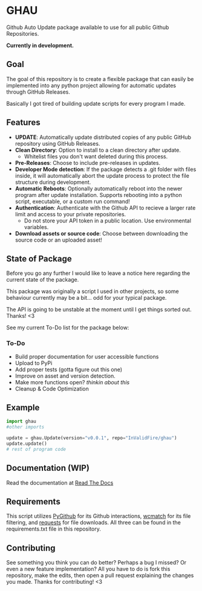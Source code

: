 # GHAU
Github Auto Update package available to use for all public Github Repositories. 

**Currently in development.**

## Goal
The goal of this repository is to create a flexible package that can easily be implemented into any python project allowing for automatic updates through GitHub Releases. 

Basically I got tired of building update scripts for every program I made.
## Features
- **UPDATE**: Automatically update distributed copies of any public GitHub repository using GitHub Releases.
- **Clean Directory**: Option to install to a clean directory after update.
	- Whitelist files you don't want deleted during this process.
- **Pre-Releases**: Choose to include pre-releases in updates.
- **Developer Mode detection**: If the package detects a .git folder with files inside, it will automatically abort the update process to protect the file structure during development.
- **Automatic Reboots**: Optionally automatically reboot into the newer program after update installation. Supports rebooting into a python script, executable, or a custom run command!
- **Authentication**: Authenticate with the Github API to recieve a larger rate limit and access to your private repositories.
  - Do not store your API token in a public location. Use environmental variables.
- **Download assets or source code**: Choose between downloading the source code or an uploaded asset!
## State of Package
Before you go any further I would like to leave a notice here regarding the current state of the package.

This package was originally a script I used in other projects, so some behaviour currently may be a bit... odd for your typical package.

The API is going to be unstable at the moment until I get things sorted out. Thanks! <3

See my current To-Do list for the package below:
### To-Do
- Build proper documentation for user accessible functions
- Upload to PyPi
- Add proper tests (gotta figure out this one)
- Improve on asset and version detection.
- Make more functions open? *thinkin about this*
- Cleanup & Code Optimization
## Example
```py
import ghau
#other imports

update = ghau.Update(version="v0.0.1", repo="InValidFire/ghau")
update.update()
# rest of program code
```
## Documentation (WIP)
Read the documentation at [Read The Docs](https://ghau.readthedocs.io/en/latest/index.html)
## Requirements
This script utilizes [PyGithub](https://github.com/PyGithub/PyGithub) for its Github interactions, [wcmatch](https://github.com/facelessuser/wcmatch) for its file filtering, and [requests](https://github.com/psf/requests) for file downloads. All three can be found in the requirements.txt file in this repository.
## Contributing
See something you think you can do better? Perhaps a bug I missed? Or even a new feature implementation? All you have to do is fork this repository, make the edits, then open a pull request explaining the changes you made. Thanks for contributing! <3
